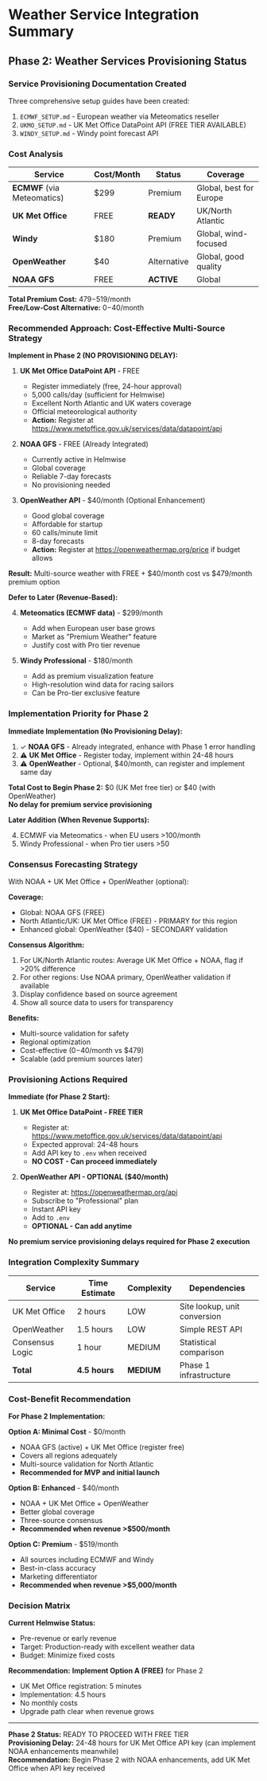 # Weather Service Integration Summary

## Phase 2: Weather Services Provisioning Status

### Service Provisioning Documentation Created

Three comprehensive setup guides have been created:
1. `ECMWF_SETUP.md` - European weather via Meteomatics reseller
2. `UKMO_SETUP.md` - UK Met Office DataPoint API (FREE TIER AVAILABLE)
3. `WINDY_SETUP.md` - Windy point forecast API

### Cost Analysis

| Service | Cost/Month | Status | Coverage |
|---------|-----------|---------|----------|
| **ECMWF** (via Meteomatics) | $299 | Premium | Global, best for Europe |
| **UK Met Office** | FREE | **READY** | UK/North Atlantic |
| **Windy** | $180 | Premium | Global, wind-focused |
| **OpenWeather** | $40 | Alternative | Global, good quality |
| **NOAA GFS** | FREE | **ACTIVE** | Global |

**Total Premium Cost:** $479-$519/month  
**Free/Low-Cost Alternative:** $0-$40/month

### Recommended Approach: Cost-Effective Multi-Source Strategy

**Implement in Phase 2 (NO PROVISIONING DELAY):**

1. **UK Met Office DataPoint API** - FREE
   - Register immediately (free, 24-hour approval)
   - 5,000 calls/day (sufficient for Helmwise)
   - Excellent North Atlantic and UK waters coverage
   - Official meteorological authority
   - **Action:** Register at https://www.metoffice.gov.uk/services/data/datapoint/api

2. **NOAA GFS** - FREE (Already Integrated)
   - Currently active in Helmwise
   - Global coverage
   - Reliable 7-day forecasts
   - No provisioning needed

3. **OpenWeather API** - $40/month (Optional Enhancement)
   - Good global coverage
   - Affordable for startup
   - 60 calls/minute limit
   - 8-day forecasts
   - **Action:** Register at https://openweathermap.org/price if budget allows

**Result:** Multi-source weather with FREE + $40/month cost vs $479/month premium option

**Defer to Later (Revenue-Based):**

4. **Meteomatics (ECMWF data)** - $299/month
   - Add when European user base grows
   - Market as "Premium Weather" feature
   - Justify cost with Pro tier revenue

5. **Windy Professional** - $180/month
   - Add as premium visualization feature
   - High-resolution wind data for racing sailors
   - Can be Pro-tier exclusive feature

### Implementation Priority for Phase 2

**Immediate Implementation (No Provisioning Delay):**

1. ✓ **NOAA GFS** - Already integrated, enhance with Phase 1 error handling
2. ⚠️ **UK Met Office** - Register today, implement within 24-48 hours
3. ⚠️ **OpenWeather** - Optional, $40/month, can register and implement same day

**Total Cost to Begin Phase 2:** $0 (UK Met free tier) or $40 (with OpenWeather)  
**No delay for premium service provisioning**

**Later Addition (When Revenue Supports):**

4. ECMWF via Meteomatics - when EU users >100/month
5. Windy Professional - when Pro tier users >50

### Consensus Forecasting Strategy

With NOAA + UK Met Office + OpenWeather (optional):

**Coverage:**
- Global: NOAA GFS (FREE)
- North Atlantic/UK: UK Met Office (FREE) - PRIMARY for this region
- Enhanced global: OpenWeather ($40) - SECONDARY validation

**Consensus Algorithm:**
1. For UK/North Atlantic routes: Average UK Met Office + NOAA, flag if >20% difference
2. For other regions: Use NOAA primary, OpenWeather validation if available
3. Display confidence based on source agreement
4. Show all source data to users for transparency

**Benefits:**
- Multi-source validation for safety
- Regional optimization
- Cost-effective ($0-$40/month vs $479)
- Scalable (add premium sources later)

### Provisioning Actions Required

**Immediate (for Phase 2 Start):**

1. **UK Met Office DataPoint - FREE TIER**
   - Register at: https://www.metoffice.gov.uk/services/data/datapoint/api
   - Expected approval: 24-48 hours
   - Add API key to `.env` when received
   - **NO COST - Can proceed immediately**

2. **OpenWeather API - OPTIONAL ($40/month)**
   - Register at: https://openweathermap.org/api
   - Subscribe to "Professional" plan
   - Instant API key
   - Add to `.env`
   - **OPTIONAL - Can add anytime**

**No premium service provisioning delays required for Phase 2 execution**

### Integration Complexity Summary

| Service | Time Estimate | Complexity | Dependencies |
|---------|---------------|------------|---------------|
| UK Met Office | 2 hours | LOW | Site lookup, unit conversion |
| OpenWeather | 1.5 hours | LOW | Simple REST API |
| Consensus Logic | 1 hour | MEDIUM | Statistical comparison |
| **Total** | **4.5 hours** | **MEDIUM** | Phase 1 infrastructure |

### Cost-Benefit Recommendation

**For Phase 2 Implementation:**

**Option A: Minimal Cost** - $0/month
- NOAA GFS (active) + UK Met Office (register free)
- Covers all regions adequately
- Multi-source validation for North Atlantic
- **Recommended for MVP and initial launch**

**Option B: Enhanced** - $40/month
- NOAA + UK Met Office + OpenWeather
- Better global coverage
- Three-source consensus
- **Recommended when revenue >$500/month**

**Option C: Premium** - $519/month
- All sources including ECMWF and Windy
- Best-in-class accuracy
- Marketing differentiator
- **Recommended when revenue >$5,000/month**

### Decision Matrix

**Current Helmwise Status:**
- Pre-revenue or early revenue
- Target: Production-ready with excellent weather data
- Budget: Minimize fixed costs

**Recommendation:** **Implement Option A (FREE)** for Phase 2
- UK Met Office registration: 5 minutes
- Implementation: 4.5 hours
- No monthly costs
- Upgrade path clear when revenue grows

---

**Phase 2 Status:** READY TO PROCEED WITH FREE TIER  
**Provisioning Delay:** 24-48 hours for UK Met Office API key (can implement NOAA enhancements meanwhile)  
**Recommendation:** Begin Phase 2 with NOAA enhancements, add UK Met Office when API key received

